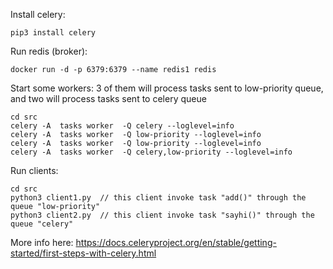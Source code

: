 Install celery:
```
pip3 install celery

```

Run redis (broker):

```
docker run -d -p 6379:6379 --name redis1 redis
```


Start some workers: 3 of them will process tasks sent to low-priority queue, and two will process tasks sent to celery queue

```
cd src
celery -A  tasks worker  -Q celery --loglevel=info
celery -A  tasks worker  -Q low-priority --loglevel=info
celery -A  tasks worker  -Q low-priority --loglevel=info
celery -A  tasks worker  -Q celery,low-priority --loglevel=info
```


Run clients:

```
cd src
python3 client1.py  // this client invoke task "add()" through the queue "low-priority"
python3 client2.py  // this client invoke task "sayhi()" through the queue "celery"
```


More info here:
https://docs.celeryproject.org/en/stable/getting-started/first-steps-with-celery.html